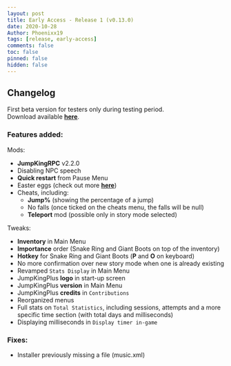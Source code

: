 ```yaml
---
layout: post
title: Early Access - Release 1 (v0.13.0)
date: 2020-10-28
Author: Phoenixx19
tags: [release, early-access]
comments: false
toc: false
pinned: false
hidden: false
---
```


## Changelog

First beta version for testers only during testing period.<br>
Download available [**here**](https://github.com/JumpKingPlus/JumpKingPlus/releases/tag/v0.13.0).
<!-- more -->

### Features added:

Mods:
- **JumpKingRPC** v2.2.0
- Disabling NPC speech
- **Quick restart** from Pause Menu
- Easter eggs (check out more [**here**](https://github.com/JumpKingPlus/JumpKingPlus/about))
- Cheats, including:
  - **Jump%** (showing the percentage of a jump)
  - No falls (once ticked on the cheats menu, the falls will be null)
  - **Teleport** mod (possible only in story mode selected)

Tweaks:
- **Inventory** in Main Menu
- **Importance** order (Snake Ring and Giant Boots on top of the inventory)
- **Hotkey** for Snake Ring and Giant Boots (**P** and **O** on keyboard)
- No more confirmation over new story mode when one is already existing
- Revamped `Stats Display` in Main Menu
- JumpKingPlus **logo** in start-up screen
- JumpKingPlus **version** in Main Menu
- JumpKingPlus **credits** in `Contributions`
- Reorganized menus
- Full stats on `Total Statistics`, including sessions, attempts and a more specific time section (with total days and milliseconds)
- Displaying milliseconds in `Display timer in-game`


### Fixes:

- Installer previously missing a file (music.xml)
